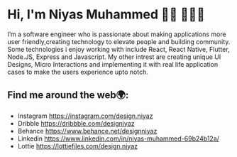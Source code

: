 # Hi, I'm Niyas Muhammed 👋🏽 🧑🏽‍💻

I’m a software engineer who is passionate about making applications more user friendly,creating technology to elevate people and building community. Some technologies i enjoy working with include React, React Native, Flutter, Node.JS, Express and Javascript. My other intrest are creating unique UI Designs, Micro Interactions and implementing it with real life application cases to make the users experience upto notch.

## Find me around the web🌍:
- Instagram https://instagram.com/design.niyaz
- Dribble https://dribbble.com/designiyaz
- Behance https://www.behance.net/designniyaz
- Linkedin https://www.linkedin.com/in/niyas-muhammed-69b24b12a/
- Lottie https://lottiefiles.com/design.niyaz

